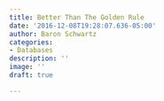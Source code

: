 ```yaml
---
title: Better Than The Golden Rule
date: '2016-12-08T19:28:07.636-05:00'
author: Baron Schwartz
categories:
- Databases
description: ''
image: ''
draft: true

---
```

